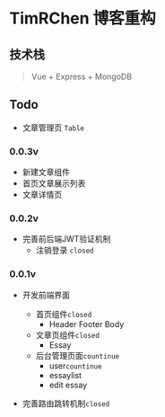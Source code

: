 # TimRChen 博客重构

## 技术栈
>   Vue + Express + MongoDB


## Todo

-   文章管理页 `Table`

### 0.0.3v

-   新建文章组件
-   首页文章展示列表
-   文章详情页


### 0.0.2v

-   完善前后端JWT验证机制
    -   注销登录 `closed`


### 0.0.1v

-   开发前端界面
    -   首页组件`closed`
        - Header Footer Body
    -   文章页组件`closed`
        - Essay
    -   后台管理页面`countinue`
        - user`countinue`
        - essaylist
        - edit essay

-   完善路由跳转机制`closed`



